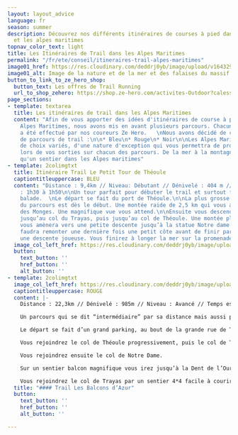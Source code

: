 ```yaml
---
layout: layout_advice
language: fr
season: summer
description: Découvrez nos différents itinéraires de courses à pied dans les pré alpes
  et les alpes maritimes
topnav_color_text: light
title: Les Itinéraires de Trail dans les Alpes Maritimes
permalink: "/fr/ete/conseil/itineraires-trail-alpes-maritimes"
image01_href: https://res.cloudinary.com/deddrj0yb/image/upload/v1643297082/website/summer/pexels-oliver-schmid-4395510_mdyii0.jpg
image01_alt: Image de la nature et de la mer et des falaises du massif et de l'Esterel
button_to_link_to_ze_hero_shop:
  button_text: Les offres de Trail Running
  url_to_shop_zehero: https://shop.ze-hero.com/activites-Outdoor?calessonstype=all&catypegenderlistsummer=all&calessonsactivitytype=all&start-date=
page_sections:
- template: textarea
  title: Les itinéraires de trail dans les Alpes Maritimes
  content: "Afin de vous apporter des idées d'itinéraires de course à pied dans les
    Alpes Maritimes, nous avons mis en avant plusieurs parcours. Chacun des parcours
    a été effectué par nos coureurs Ze Hero.   \nNous avons décidé de créer 3 niveaux
    de parcours de trail :\n\n* Bleu\n* Rouge\n* Noir\n\nLes Alpes Maritimes offrent
    de choix variés, d'une nature d'exception qui vous permettra de profiter  pleinement
    lors de vos sorties sur chacun des parcours. De la mer à la montagne, il n'y a
    qu'un sentier dans les Alpes maritimes"
- template: 2colimgtxt
  title: Itinéraire Trail Le Petit Tour de Théoule
  captiontitleuppercase: BLEU
  content: "Distance : 9,4km // Niveau: Débutant // Dénivelé : 404 m // Temps estimé
    : 1h30 à 1h50\n\nUn tour parfait pour débuter le trail et surtout faire une magnifique
    balade.  \nLe départ se fait du port de Théoule.\n\nLa plus grosse difficulté
    du parcours est dès le début. Une montée raide de 2,5 km qui vous amènera au Rochers
    des Monges. Une magnifique vue vous attend.\n\nEnsuite vous descendrez légèrement
    jusqu’au col du Trayas, puis jusqu’au col de Théoule. Une montée plus régulière
    vous amènera vers une petite descente jusqu’à la statue Notre dame d’Afrique.\n\nIl
    faudra remonter une dernière fois une petit côte avant de finir par 3,4km dans
    une descente joueuse. Vous finirez à longer la mer sur la promenade André Pradayrol."
  image_col_left_href: https://res.cloudinary.com/deddrj0yb/image/upload/v1643297487/website/summer/le-tour-de-theoule-1_fnw307.png
  button:
    text_button: ''
    href_button: ''
    alt_button: ''
- template: 2colimgtxt
  image_col_left_href: https://res.cloudinary.com/deddrj0yb/image/upload/v1643297752/website/summer/les-balcons-dazur-1_kpdbil.png
  captiontitleuppercase: ROUGE
  content: |-
    Distance : 22,3km // Dénivelé : 985m // Niveau : Avancé // Temps estimé :3h à  4H

    Un parcours qui se dit “intermédiaire” par sa distance mais aussi par sa technicité. Quelques sentiers seront difficiles par le nombreuse pierres.

    Le départ se fait d’un grand parking, au bout de la grande rue de Théoule.

    Vous rejoindrez le col de Théoule progressivement, puis le col de Trayas. Vous aurez une petite portion roulante et agréable avant d’arriver à la monter des “Sommets des grosse grues”. Une montée difficile et raide, mais qui offre un beau panorama en haut. Vous descendrez légèrement une pente technique avant de remonter au “Sommet de la petit Grue”.

    Vous rejoindrez ensuite le col de Notre Dame.

    Sur un sentier balcon magnifique vous irez jusqu’à la Dent de l’Ours. Un petit aller/retour au sommet de la patte d’ours puis vous aurez une longue descente technique vers un petit lac. De là se tiendra la dernière difficulté, afin de revenir sur le col de Notre Dame.

    Vous rejoindrez le col de Trayas par un sentier 4*4 facile à courir. En direction du Collet Autel avec une descente raide et en zig zag, vous retourner par un chemin balcon au col de Théoule. Vous rentrerez par le chemin du début au parking
  title: "#### Trail Les Balcons d’Azur"
  button:
    text_button: ''
    href_button: ''
    alt_button: ''

---
```

